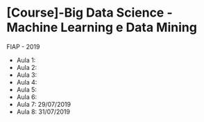 # [Course]-Big Data Science - Machine Learning e Data Mining
FIAP - 2019

- Aula 1: 
- Aula 2:
- Aula 3:
- Aula 4:
- Aula 5:
- Aula 6:
- Aula 7: 29/07/2019
- Aula 8: 31/07/2019
